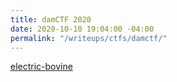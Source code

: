 ```yaml
---
title: damCTF 2020
date: 2020-10-10 19:04:00 -04:00
permalink: "/writeups/ctfs/damctf/"
---
```


[electric-bovine](/writeups/ctf/damctf/electric-bovine)